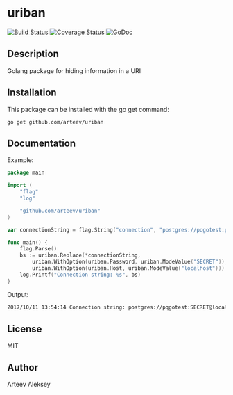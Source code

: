 # uriban

[![Build Status](https://travis-ci.org/arteev/uriban.svg?branch=master)](https://travis-ci.org/arteev/uriban)
[![Coverage Status](https://coveralls.io/repos/arteev/uriban/badge.svg?branch=master&service=github)](https://coveralls.io/github/arteev/uriban?branch=master)
[![GoDoc](https://godoc.org/github.com/arteev/uriban?status.png)](https://godoc.org/github.com/arteev/uriban)

Description
-----------

Golang package for hiding information in a URI

Installation
------------

This package can be installed with the go get command:

    go get github.com/arteev/uriban

Documentation
-------------
Example:

```go
package main

import (
	"flag"
	"log"

	"github.com/arteev/uriban"
)

var connectionString = flag.String("connection", "postgres://pqgotest:password@myhost/pqgotest?sslmode=verify-full", "connection string")

func main() {
	flag.Parse()
	bs := uriban.Replace(*connectionString,
		uriban.WithOption(uriban.Password, uriban.ModeValue("SECRET")),
		uriban.WithOption(uriban.Host, uriban.ModeValue("localhost")))
	log.Printf("Connection string: %s", bs)
}
```

Output: 

```sh
2017/10/11 13:54:14 Connection string: postgres://pqgotest:SECRET@localhost/pqgotest?sslmode=verify-full
```

License
-------

  MIT


Author
------

Arteev Aleksey
